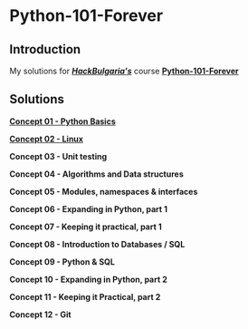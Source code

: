 # Python-101-Forever


## Introduction

My solutions for [***HackBulgaria's***](https://hackbulgaria.com/) course [**Python-101-Forever**](https://github.com/HackBulgaria/Python-101-Forever)


## Solutions

[**Concept 01 - Python Basics**](/C01) 

[**Concept 02 - Linux**](/C02) 

**Concept 03 - Unit testing** 

[comment]: <> ([**Concept 03 - Unit testing**]&#40;/C03&#41; )

**Concept 04 - Algorithms and Data structures** 

[comment]: <> ([**Concept 04 - Algorithms and Data structures**]&#40;/C04&#41; )

**Concept 05 - Modules, namespaces & interfaces** 

[comment]: <> ([**Concept 05 - Modules, namespaces & interfaces**]&#40;/C05&#41; )

**Concept 06 - Expanding in Python, part 1** 

[comment]: <> ([**Concept 06 - Expanding in Python, part 1**]&#40;/C06&#41; )

**Concept 07 - Keeping it practical, part 1** 

[comment]: <> ([**Concept 07 - Keeping it practical, part 1**]&#40;/C07&#41; )

**Concept 08 - Introduction to Databases / SQL**

[comment]: <> ([**Concept 08 - Introduction to Databases / SQL*]&#40;/C08&#41; )

**Concept 09 - Python & SQL** 

[comment]: <> ([**Concept 09 - Python & SQL**]&#40;/C09&#41; )

**Concept 10 - Expanding in Python, part 2** 

[comment]: <> ([**Concept 10 - Expanding in Python, part 2**]&#40;/C10&#41; )

**Concept 11 - Keeping it Practical, part 2** 

[comment]: <> ([**Concept 11 - Keeping it Practical, part 2**]&#40;/C11&#41; )

**Concept 12 - Git** 

[comment]: <> ([**Concept 12 - Keeping it Practical, part 2**]&#40;/C12&#41; )